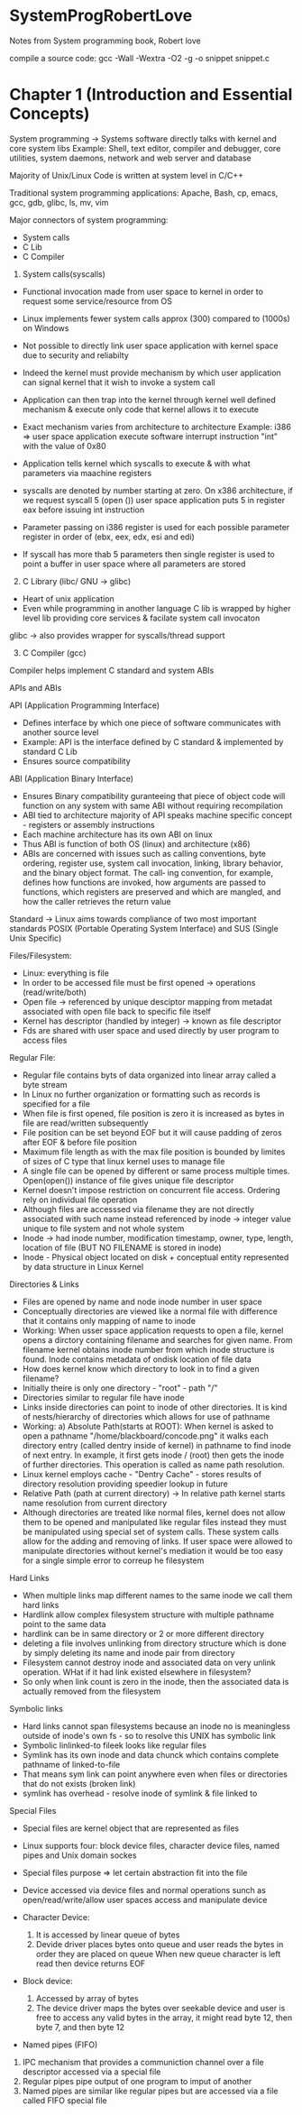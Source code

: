 # SystemProgRobertLove
Notes from System programming book, Robert love

compile a source code:
gcc -Wall -Wextra -O2 -g -o snippet snippet.c

# Chapter 1 (Introduction and Essential Concepts)

System programming -> Systems software directly talks with kernel and core system libs
Example: Shell, text editor, compiler and debugger, core utilities, system daemons, network and web server and database

Majority of Unix/Linux Code is written at system level in C/C++

Traditional system programming applications: Apache, Bash, cp, emacs, gcc, gdb, glibc, ls, mv, vim 

Major connectors of system programming:
- System calls
- C Lib
- C Compiler

1. System calls(syscalls)

- Functional invocation made from user space to kernel in order to request some service/resource from OS
- Linux implements fewer system calls approx (300) compared to (1000s) on Windows
- Not possible to directly link user space application with kernel space due to security and reliabilty
- Indeed the kernel must provide mechanism by which user application can signal kernel that it wish to invoke a system call
- Application can then trap into the kernel through kernel well defined mechanism & execute only code that kernel allows it to execute
- Exact mechanism varies from architecture to architecture
Example: i386 => user space application execute software interrupt instruction "int" with the value of 0x80

- Application tells kernel which syscalls to execute & with what parameters via maachine registers
- syscalls are denoted by number starting at zero. On x386 architecture, if we request syscall 5 (open ()) user space application puts 5 in register eax before issuing int instruction
- Parameter passing on i386 register is used for each possible parameter register in order of (ebx, eex, edx, esi and edi)
- If syscall has more thab 5 parameters then single register is used to point a buffer in user space where all parameters are stored

2. C Library (libc/ GNU -> glibc)

- Heart of unix application
- Even while programming in another language C lib is wrapped by higher level lib providing core services & facilate system call invocaton 

glibc -> also provides wrapper for syscalls/thread support

3. C Compiler (gcc)

Compiler helps implement C standard and system ABIs 

APIs and ABIs

API (Application Programming Interface)
- Defines interface by which one piece of software communicates with another source level
- Example: API is the interface defined by C standard & implemented by standard C Lib
- Ensures source compatibility

ABI (Application Binary Interface)
- Ensures Binary compatibility guranteeing that piece of object code will function on any system with same ABI without requiring recompilation
- ABI tied to architecture majority of API speaks machine specific concept - registers or assembly instructions
- Each machine architecture has its own ABI on linux
- Thus ABI is function of both OS (linux) and architecture (x86)
- ABIs are concerned with issues such as calling conventions, byte ordering, register use, system call invocation, linking, library behavior, and the binary object format. The call‐ ing convention, for example, defines how functions are invoked, how arguments are passed to functions, which registers are preserved and which are mangled, and how the caller retrieves the return value   

Standard -> Linux aims towards compliance of two most important standards POSIX (Portable Operating System Interface) and SUS (Single Unix Specific)

Files/Filesystem:

- Linux: everything is file
- In order to be accessed file must be first opened -> operations (read/write/both)
- Open file -> referenced by unique desciptor mapping from metadat associated with open file back to specific file itself
- Kernel has descriptor (handled by integer) -> known as file descriptor
- Fds are shared with user space and used directly by user program to access files

Regular File:
- Regular file contains byts of data organized into linear array called a byte stream
- In Linux no further organization or formatting such as records is specified for a file
- When file is first opened, file position is zero it is increased as bytes in file are read/written subsequently
- File position can be set beyond EOF but it will cause padding of zeros after EOF & before file position
- Maximum file length as with the max file position is bounded by limites of sizes of C type that linux kernel uses to manage file
- A single file can be opened by different or same process multiple times. Open(open()) instance of file gives unique file descriptor
- Kernel doesn't impose restriction on concurrent file access. Ordering rely on individual file operation
- Although files are accesssed via filename they are not directly associated with such name instead referenced by inode -> integer value unique to file system and not whole system
- Inode -> had inode number, modification timestamp, owner, type, length, location of file (BUT NO FILENAME is stored in inode)
- Inode - Physical object located on disk + conceptual entity represented by data structure in Linux Kernel

Directories & Links
- Files are opened by name and node inode number in user space
- Conceptually directories are viewed like a normal file with difference that it contains only mapping of name to inode 
- Working: When usser space application requests to open a file, kernel opens a dirctory containing filename and searches for given name. From filename kernel obtains inode number from which inode structure is found. Inode contains metadata of ondisk location of file data
- How does kernel know which directory to look in to find a given filename? 
- Initially theire is only one directory - "root" - path "/"
- Directories similar to regular file have inode
- Links inside directories can point to inode of other directories. It is kind of nests/hierarchy of directories  which allows for use of pathname
- Working: a) Absolute Path(starts at ROOT): When kernel is asked to open a pathname "/home/blackboard/concode.png" it walks each directory entry (called dentry inside of kernel) in pathname to find inode of next entry. In example, it first gets inode / (root) then gets the inode of further directories. This operation is called as name path resolution.
- Linux kernel employs cache - "Dentry Cache" - stores results of directory resolution providing speedier lookup in future
- Relative Path (path at current directory) -> In relative path kernel starts name resolution from current directory
- Although directories are treated like normal files, kernel  does not allow them to be opened and manipulated like regular files instead they must be manipulated using special set of system calls. These system calls allow for the adding and removing of links. If user space were allowed to manipulate directories without kernel's mediation it would be too easy for a single simple error to correup he filesystem

Hard Links
- When multiple links map different names to the same inode we call them hard links
- Hardlink allow complex filesystem structure with multiple pathname point to the same data
- hardlink can be in same directory or 2 or more different directory
- deleting a file involves unlinking from directory structure which is done by simply deleting its name and inode pair from directory
- Filesystem cannot destroy inode and associated data on very unlink operation. WHat if it had link existed elsewhere in filesystem?
- So only when link count is zero in the inode, then the associated data is actually removed from the filesystem

Symbolic links

- Hard links cannot span filesystems because an inode no is meaningless outside of inode's own fs - so to resolve this UNIX has symbolic link
- Symbolic linlinked-to fileek looks like regular files
- Symlink has its own inode and data chunck which contains complete pathname of linked-to-file
- That means sym link can point anywhere even when files or directories that do not exists (broken link)
- symlink has overhead - resolve inode of symlink & file linked to

Special Files

- Special files are kernel object that are represented as files
- Linux supports four: block device files, character device files, named pipes and Unix domain sockes
- Special files purpose => let certain abstraction fit into the file
- Device accessed via device files and normal operations sunch as open/read/write/allow user spaces access and manipulate device
- Character Device:
  1. It is accessed by linear queue of bytes
  2. Devide driver places bytes onto queue and user reads the bytes in order they are placed on queue
  When new queue character is left read then device returns EOF
  
- Block device:
  1. Accessed by array of bytes
  2. The device driver maps the bytes over seekable device and user is free to access any valid bytes in the array, it might read byte 12, then byte 7, and then byte 12
  
- Named pipes (FIFO)
 1. IPC mechanism that provides a communiction channel over a file descriptor accessed via a special file
 2. Regular pipes pipe output of one program to imput of another
 3. Named pipes are similar like  regular pipes but are accessed via a file called FIFO special file
 
 



